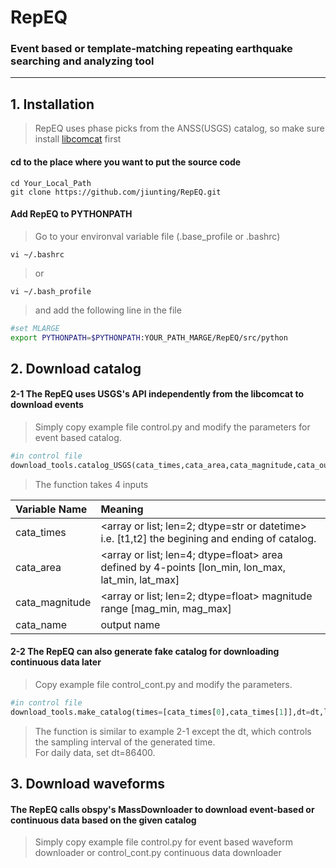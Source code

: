 # RepEQ
### Event based or template-matching repeating earthquake searching and analyzing tool

****
## 1. Installation
> RepEQ uses phase picks from the ANSS(USGS) catalog, so make sure install [libcomcat][] first 

#### cd to the place where you want to put the source code  
```console
cd Your_Local_Path  
git clone https://github.com/jiunting/RepEQ.git
```

#### Add RepEQ to PYTHONPATH

> Go to your environval variable file (.base_profile or .bashrc)  
```console
vi ~/.bashrc  
```
> or  
```console
vi ~/.bash_profile      
```
> and add the following line in the file

```bash
#set MLARGE
export PYTHONPATH=$PYTHONPATH:YOUR_PATH_MARGE/RepEQ/src/python
```

## 2. Download catalog  
#### 2-1 The RepEQ uses USGS's API independently from the libcomcat to download events  
> Simply copy example file control.py and modify the parameters for event based catalog.  
```python
#in control file
download_tools.catalog_USGS(cata_times,cata_area,cata_magnitude,cata_out)
```
>The function takes 4 inputs  

|Variable Name  |Meaning |
| :---------- | :-----------|
| cata_times   |<array or list; len=2; dtype=str or datetime> i.e. [t1,t2] the begining and ending of catalog. |
| cata_area   |<array or list; len=4; dtype=float> area defined by 4-points [lon_min, lon_max, lat_min, lat_max]   |
| cata_magnitude   |<array or list; len=2; dtype=float> magnitude range [mag_min, mag_max]   |
| cata_name   |<str> output name   |

#### 2-2 The RepEQ can also generate fake catalog for downloading continuous data later
> Copy example file control_cont.py and modify the parameters. 
```python
#in control file
download_tools.make_catalog(times=[cata_times[0],cata_times[1]],dt=dt,lon_lat=lon_lat,outname=cata_out)
```
> The function is similar to example 2-1 except the dt, which controls the sampling interval of the generated time.  
> For daily data, set dt=86400.

## 3. Download waveforms
#### The RepEQ calls obspy's MassDownloader to download event-based or continuous data based on the given catalog
> Simply copy example file control.py for event based waveform downloader or control_cont.py continuous data downloader





[libcomcat]:https://github.com/usgs/libcomcat "libcomcat is a project designed to provide a Python equivalent to the ANSS ComCat search API"
